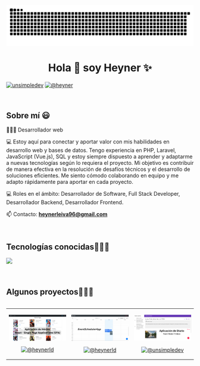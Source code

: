 

<div align = "center">
<img src = "https://github.com/7oSkaaa/7oSkaaa/blob/output/github-contribution-grid-snake.svg?" alt = "Snake Game"/>
</div>
<h1 align="center">Hola 👋 soy Heyner ✨ </h1> 

<p align="left">
	

<a href="https://www.linkedin.com/in/heyner-leiva-diaz/" target="blank"><img align="center" src="https://img.shields.io/badge/LinkedIn-0077B5?style=for-the-badge&logo=linkedin&logoColor=white" alt="unsimpledev"/></a>
<a href = "mailto:heynerleiva96@gmail.com" target="blank"><img align="center" src="https://img.shields.io/badge/Gmail-D14836?style=for-the-badge&logo=gmail&logoColor=white" alt="@heyner"  /></a>
  </p>
<br>
<h2>Sobre mí 😃</h2>
<p align="left">
  👨🏻‍💻 Desarrollador web
<p>
 💻  Estoy aquí para conectar y aportar valor con mis habilidades en desarrollo web y bases de datos. Tengo experiencia en PHP, Laravel, JavaScript (Vue.js), SQL y estoy siempre dispuesto a aprender y adaptarme a nuevas tecnologías según lo requiera el proyecto. Mi objetivo es contribuir de manera efectiva en la resolución de desafíos técnicos y el desarrollo de soluciones eficientes. Me siento cómodo colaborando en equipo y me adapto rápidamente para aportar en cada proyecto.
</p>

     
<p>
    💻 Roles en el ámbito: Desarrollador de Software, Full Stack Developer, Desarrollador Backend, Desarrollador Frontend.
</p>


📫 Contacto: **heynerleiva96@gmail.com**
<!--Intro end-->
  </p>
  <br>
  
<h2 >Tecnologías conocidas👨🏻‍💻</h2>
<!--tech stack icons-->
<p align="left">
  <a href="https://skillicons.dev">
    <img src="https://skillicons.dev/icons?i=cs,php,laravel,java,dotnet,css,bootstrap,tailwind,materialui,html,babel,js,ts,jquery,vuejs,pinia,react,redux,nodejs,flutter,express,mysql,sqlite,firebase,npm,git,github,docker,postman,phpstorm,eclipse,sublime,vscode,visualstudio,stackoverflow,bitbucket,notion,figma,powershell,linux,&perline=12" />
  </a>
</p>
<br>

<div id="proyectos">
<h2>Algunos proyectos👨🏻‍💻</h2>

<table align="left" >
<tr border="none">
  <td width="25%" align="center">
    <p align="center">
       <a href="https://herouniverse-spa.netlify.app" target="_blank" title="Go to Website">
        <img align="center" width=100% src="https://github.com/heynerl18/heroes-spa/blob/main/Heroes-Image.png"   alt="heroes-image" />
       </a>
     </p>
    <p align="center">
      <a href="https://github.com/heynerl18/heroes-spa">
	<img align="center" src="https://img.shields.io/badge/GitHub-100000?style=for-the-badge&logo=github&logoColor=white" alt="@heynerld" />
      </a>
    </p>       
</td>
<td width="25%" align="center">
    <p align="center">
     <a href="https://eventschedulerapp.netlify.app/" target="_blank" title="Go to Website">
        <img align="center" width=100% src="https://github.com/heynerl18/CalendarApp/blob/main/EventSchedulerApp.png"   alt="app-image" /></a>
      </p>
    <p align="center">
      <a href="https://github.com/heynerl18/CalendarApp.git" target="_blank"><img align="center" src="https://img.shields.io/badge/GitHub-100000?style=for-the-badge&logo=github&logoColor=white" alt="@heynerld" /></a>
    </p>       
</td> 
  
<!--<td width="25%" align="center">
    <p align="center">
     <a href="https://www.manejopresupuesto.somee.com" target="_blank" title="Go to Website">
        <img align="center" width=100% src="https://github.com/heynerl18/ManejoPresupuesto/blob/master/Manejo-Presupuesto.png"   alt="app-image" /></a>
      </p>
    <p align="center">
      <a href="https://github.com/heynerl18/ManejoPresupuesto.git" target="_blank"><img align="center" src="https://img.shields.io/badge/GitHub-100000?style=for-the-badge&logo=github&logoColor=white" alt="@heynerld" /></a>
    </p>       
</td>-->

<td width="25%" align="center">
    <p align="center">
     <a href="https://life-journal.netlify.app" title="Go to Website">
        <img align="center" width=100% src="https://github.com/heynerl18/JournalApp/blob/main/Aplicacion-de-diarios.png" alt="app-image" /></a>
      </p>
    <p align="center">
      <a href="https://github.com/heynerl18/JournalApp.git" target="_blank"><img align="center" src="https://img.shields.io/badge/GitHub-100000?style=for-the-badge&logo=github&logoColor=white" alt="@unsimpledev" /></a>
    </p>       
</td>
  
</tr>
</table>
</div> 

<br><br>





	



<!--
**heynerl18/heynerl18** is a ✨ _special_ ✨ repository because its `README.md` (this file) appears on your GitHub profile.

Here are some ideas to get you started:

- 🔭 I’m currently working on ...
- 🌱 I’m currently learning ...
- 👯 I’m looking to collaborate on ...
- 🤔 I’m looking for help with ...
- 💬 Ask me about ...
- 📫 How to reach me: ...
- 😄 Pronouns: ...
- ⚡ Fun fact: ...
-->
